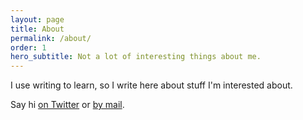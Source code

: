 ```yaml
---
layout: page
title: About
permalink: /about/
order: 1
hero_subtitle: Not a lot of interesting things about me.
---
```


I use writing to learn, so I write here about stuff I'm interested about.

Say hi [on Twitter](https://twitter.com/XavierCancela) or [by mail](mailto:javier.cancela@hey.com).
